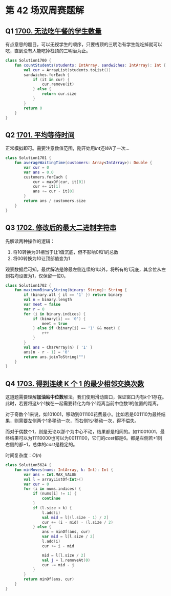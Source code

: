# 第 42 场双周赛题解

## Q1 [1700. 无法吃午餐的学生数量](https://leetcode-cn.com/problems/number-of-students-unable-to-eat-lunch/)

有点意思的题目，可以无视学生的顺序，只要栈顶的三明治有学生能吃掉就可以吃，直到没有人能吃掉栈顶的三明治为止。

```kotlin
class Solution1700 {
    fun countStudents(students: IntArray, sandwiches: IntArray): Int {
        val cur = ArrayList(students.toList())
        sandwiches.forEach {
            if (it in cur) {
                cur.remove(it)
            } else {
                return cur.size
            }
        }
        return 0
    }
}
```

## Q2 [1701. 平均等待时间](https://leetcode-cn.com/problems/average-waiting-time/)

正常模拟即可。需要注意数值范围，刚开始用$Int$还$WA$了一次...

```kotlin
class Solution1701 {
    fun averageWaitingTime(customers: Array<IntArray>): Double {
        var cur = 0
        var ans = 0.0
        customers.forEach {
            cur = maxOf(cur, it[0])
            cur += it[1]
            ans += cur - it[0]
        }
        return ans / customers.size
    }
}
```

## Q3 [1702. 修改后的最大二进制字符串](https://leetcode-cn.com/problems/maximum-binary-string-after-change/)

先解读两种操作的逻辑：

1. 将$10$转换为$01$相当于让$1$值沉底，但不影响$0$和$1$的总数
2. 将$00$转换为$10$让顶部值变为$1$

观察数据后可知，最优解法是除最左侧连续的$1$以外，将所有的$1$沉底，其余位从左到右均设置为$1$，仅保留一位$0$。

```kotlin
class Solution1702 {
    fun maximumBinaryString(binary: String): String {
        if (binary.all { it == '1' }) return binary
        val n = binary.length
        var meet = false
        var r = 0
        for (i in binary.indices) {
            if (binary[i] == '0') {
                meet = true
            } else if (binary[i] == '1' && meet) {
                r++
            }
        }
        val ans = CharArray(n) { '1' }
        ans[n - r - 1] = '0'
        return ans.joinToString("")
    }
}
```

## Q4 [1703. 得到连续 K 个 1 的最少相邻交换次数](https://leetcode-cn.com/problems/minimum-adjacent-swaps-for-k-consecutive-ones/)

这道题需要理解**加油站中位数**解法。我们使用滑动窗口，保证窗口内有$k$个1存在。此时，若要将这$k$个$1$挨在一起需要转化为每个$1$距离当前中位数$1$的位置的距离。

对于奇数个$1$来说，如$101001$，移动到$011100$花费最小。比如若是$001110$为最终结果，则需要左侧两个$1$多移动一次，而右侧$1$少移动一次，得不偿失。

而对于偶数个$1$，则是无论以那个为中心不动，结果都是相同的。如$11001001$，最终结果可以为$11110000$也可以为$00111100$，它们的$cost$都是$6$。都是左侧若$+1$则右侧的都$-1$，总体的$cost$是稳定的。

时间复杂度：$O(n)$

```kotlin
class Solution5624 {
    fun minMoves(nums: IntArray, k: Int): Int {
        var ans = Int.MAX_VALUE
        val l = arrayListOf<Int>()
        var cur = 0
        for (i in nums.indices) {
            if (nums[i] != 1) {
                continue
            }
            if (l.size < k) {
                l.add(i)
                val mid = l[(l.size - 1) / 2]
                cur += (i - mid) - (l.size / 2)
            } else {
                ans = minOf(ans, cur)
                var mid = l[l.size / 2]
                l.add(i)
                cur += i - mid

                mid = l[l.size / 2]
                val j = l.removeAt(0)
                cur -= mid - j
            }
        }
        return minOf(ans, cur)
    }
}
```

